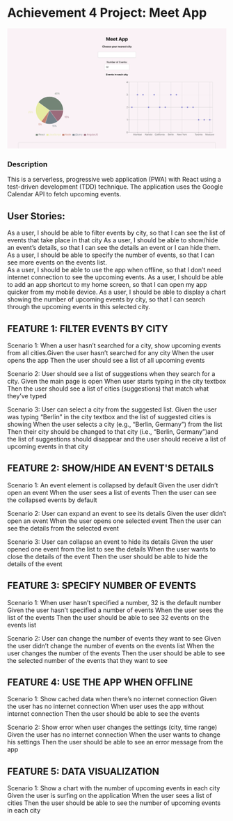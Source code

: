 # Achievement 4 Project: Meet App

![Screenshot](https://github.com/andrasbanki/meet/raw/main/public/readmePicture.png)

### Description

This is a serverless, progressive web application (PWA) with React using a test-driven development (TDD) technique. The application uses the Google Calendar API to fetch upcoming events.

## User Stories:

As a user, I should be able to filter events by city, so that I can see the list of events that take place in that city
As a user, I should be able to show/hide an event’s details, so that I can see the details an event or I can hide them.
As a user, I should be able to specify the number of events, so that I can see more events on the events list.  
As a user, I should be able to use the app when offline, so that I don’t need internet connection to see the upcoming events.
As a user, I should be able to add an app shortcut to my home screen, so that I can open my app quicker from my mobile device.
As a user, I should be able to display a chart showing the number of upcoming events by city, so that I can search through the upcoming events in this selected city.

## FEATURE 1: FILTER EVENTS BY CITY

Scenario 1: When a user hasn’t searched for a city, show upcoming events from all cities.Given the user hasn’t searched for any city
When the user opens the app
Then the user should see a list of all upcoming events

Scenario 2: User should see a list of suggestions when they search for a city. Given the main page is open
When user starts typing in the city textbox
Then the user should see a list of cities (suggestions) that match what they’ve typed

Scenario 3: User can select a city from the suggested list.
Given the user was typing “Berlin” in the city textbox and the list of suggested cities is showing
When the user selects a city (e.g., “Berlin, Germany”) from the list
Then their city should be changed to that city (i.e., “Berlin, Germany”)and the list of suggestions should disappear and the user should receive a list of upcoming events in that city

## FEATURE 2: SHOW/HIDE AN EVENT'S DETAILS

Scenario 1: An event element is collapsed by default
Given the user didn’t open an event
When the user sees a list of events
Then the user can see the collapsed events by default

Scenario 2: User can expand an event to see its details
Given the user didn’t open an event
When the user opens one selected event
Then the user can see the details from the selected event

Scenario 3: User can collapse an event to hide its details
Given the user opened one event from the list to see the details
When the user wants to close the details of the event
Then the user should be able to hide the details of the event

## FEATURE 3: SPECIFY NUMBER OF EVENTS

Scenario 1: When user hasn’t specified a number, 32 is the default number
Given the user hasn’t specified a number of events
When the user sees the list of the events
Then the user should be able to see 32 events on the events list

Scenario 2: User can change the number of events they want to see
Given the user didn’t change the number of events on the events list
When the user changes the number of the events
Then the user should be able to see the selected number of the events that they want to see

## FEATURE 4: USE THE APP WHEN OFFLINE

Scenario 1: Show cached data when there’s no internet connection
Given the user has no internet connection
When user uses the app without internet connection
Then the user should be able to see the events

Scenario 2: Show error when user changes the settings (city, time range)
Given the user has no internet connection
When the user wants to change his settings
Then the user should be able to see an error message from the app

## FEATURE 5: DATA VISUALIZATION

Scenario 1: Show a chart with the number of upcoming events in each city
Given the user is surfing on the application
When the user sees a list of cities
Then the user should be able to see the number of upcoming events in each city
